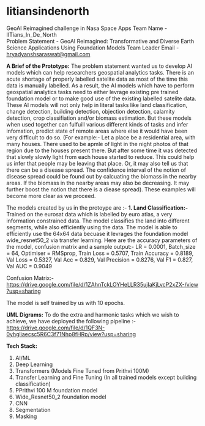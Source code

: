 # Iitiansindenorth
GeoAI Reimagined challenge in Nasa Space Apps
Team Name - IITians_In_De_North  
Problem Statement - GeoAI Reimagined: Transformative and Diverse Earth Science Applications Using Foundation Models
Team Leader Email - hryadyanshsaraswat@gmail.com

**A Brief of the Prototype:**
The problem statement wanted us to develop AI models which can help researchers geospatial analytics tasks. There is an acute shortage of properly labelled satelite data as most of the time this data is manually labelled. As a result, the AI models which have to perform geospatial analytics tasks need to either levrage existing pre trained foundation model or to make good use of the existing labelled satelite data. These AI models will not only help in literal tasks like land classification, change detection, building detection, objection detection, calamity detection, crop classifiation and/or biomass estimation. But these models when used together can fulfuill various different kinds of tasks and infer infomation, predict state of remote areas where else it would have been very difficult to do so. (For example:- Let a place be a residential area, with many houses. There used to be apmle of light in the night photos of that region due to the houses present there. But after some time it was detected that slowly slowly light from each house started to reduce. This could help us infer that people may be leaving that place. Or, it may also tell us that there can be a disease spread. The confidence interval of the notion of disease spread could be found out by calcuating the biomass in the nearby areas. If the biomass in the nearby areas may also be decreasing. It may further boost the notion that there is a diease spread). These examples will become more clear as we proceed.

The models created by us in the protoype are :-
**1. Land Classification:-** Trained on the eurosat data which is labelled by euro atlas, a very information constrained data. The model classifies the land into different segments, while also efficiently using the data. The model is able to efficiently use the 64x64 data becuase it levrages the foundation model wide_resnet50_2 via transfer learning.
Here are the accuracy parameters of the model, confusion matrix and a sample output:-
LR = 0.0001, Batch_size = 64, Optimiser = RMSprop, Train Loss = 0.5707, Train Accuracy = 0.8189, Val Loss = 0.5327, Val Acc = 0.829, 
Val Precision = 0.8276, Val F1 = 0.827, Val AUC = 0.9049

Confusion Matrix:-
https://drive.google.com/file/d/1ZAhnTckLOYHeLLR35ujIaKjLvcP2xZX-/view?usp=sharing

The model is self trained by us with 10 epochs.





**UML Digrams:**
To do the extra and harmonic tasks which we wish to achieve, we have deployed the following pipeline :-
https://drive.google.com/file/d/1QF3N-0yhgliaecsc5R6C3f71Nhp8fHRp/view?usp=sharing

**Tech Stack:**
1. AI/ML
2. Deep Learning
3. Transformers (Models Fine Tuned from Prithvi 100M)
4. Transfer Learning and Fine Tuning (In all trained models except building classification)
5. PPrithvi 100 M foundation model
6. Wide_Resnet50_2 foundation model
7. CNN
8. Segmentation
9. Masking









